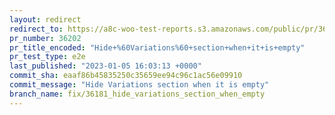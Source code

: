 ```yaml
---
layout: redirect
redirect_to: https://a8c-woo-test-reports.s3.amazonaws.com/public/pr/36202/e2e/index.html
pr_number: 36202
pr_title_encoded: "Hide+%60Variations%60+section+when+it+is+empty"
pr_test_type: e2e
last_published: "2023-01-05 16:03:13 +0000"
commit_sha: eaaf86b45835250c35659ee94c96c1ac56e09910
commit_message: "Hide Variations section when it is empty"
branch_name: fix/36181_hide_variations_section_when_empty
---
```

